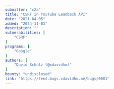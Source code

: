 ```yaml
---
submitter: "c2a"
title: "CSRF in YouTube Leanback API"
date: "2021-04-05"
added: "2024-11-03"
description: ""
vulnerabilities: [
    "CSRF"
]
programs: [
    "Google"
]
authors: [
    "David Schütz (@xdavidhu)"
]
bounty: "undisclosed"
link: "https://feed.bugs.xdavidhu.me/bugs/0001"
---
```





